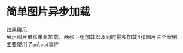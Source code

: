 # 简单图片异步加载
[效果展示](https://htmlpreview.github.io/?https://github.com/L-WJ1995/Download_Image/blob/master/downloadImage.html)  
展示图片单张单张加载、两张一组加载以及同时最多加载4张图片三个案例  
主要使用了`onload`事件
